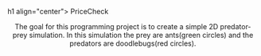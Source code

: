 h1 align="center">
  PriceCheck
</h1>
<p align="center">The goal for this programming project is to create a simple 2D predator-prey simulation. In this
simulation the prey are ants(green circles) and the predators are doodlebugs(red circles).</p>

